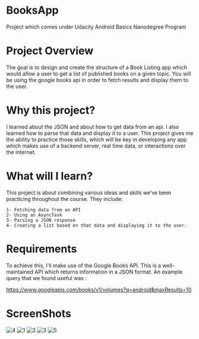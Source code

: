 # BooksApp
Project which comes under Udacity Android Basics Nanodegree Program

# Project Overview

The goal is to design and create the structure of a Book Listing app which would allow a user to get a list of published books on a given topic. You will be using the google books api in order to fetch results and display them to the user.

# Why this project?
I learned about the JSON and about how to get data from an api. I also learned how to parse that data and display it to a user. This project gives me the ability to practice those skills, which will be key in developing any app which makes use of a backend server, real time data, or interactions over the internet.

# What will I learn?
This project is about combining various ideas and skills we’ve been practicing throughout the course. They include:

    1- Fetching data from an API
    2- Using an AsyncTask
    3- Parsing a JSON response
    4- Creating a list based on that data and displaying it to the user.

# Requirements
To achieve this, I'll make use of the Google Books API. This is a well-maintained API which returns information in a JSON format. An example query that we found useful was :

https://www.googleapis.com/books/v1/volumes?q=android&maxResults=10

# ScreenShots
![4](https://user-images.githubusercontent.com/28901635/27714795-85ca84f2-5d33-11e7-9027-892fbde0ea50.JPG)
![1](https://user-images.githubusercontent.com/28901635/27714804-8e5fa322-5d33-11e7-91c6-6c31fade405d.JPG)
![2](https://user-images.githubusercontent.com/28901635/27714812-9535e49a-5d33-11e7-98b4-41ae65ff3037.JPG)
![3](https://user-images.githubusercontent.com/28901635/27714818-9f992988-5d33-11e7-9a06-8c413a352fd5.JPG)
![5](https://user-images.githubusercontent.com/28901635/27714832-a8fd58dc-5d33-11e7-8191-3303279d7de0.JPG)

